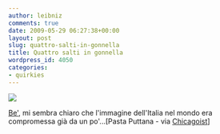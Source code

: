 ```yaml
---
author: leibniz
comments: true
date: 2009-05-29 06:27:38+00:00
layout: post
slug: quattro-salti-in-gonnella
title: Quattro salti in gonnella
wordpress_id: 4050
categories:
- quirkies
---
```


[![](http://pastaputtana.com/images/FINALPastaPuttanasilhouettePMS180%5BConverted%5D.gif)](http://pastaputtana.com/images/FINALPastaPuttanasilhouettePMS180%5BConverted%5D.gif)




[Be'](http://pastaputtana.com/), mi sembra chiaro che l'immagine dell'Italia nel mondo era compromessa già da un po'...[Pasta Puttana - via [Chicagoist](http://chicagoist.com/2009/05/28/great_home-made_pasta_made_by_someo.php)]
